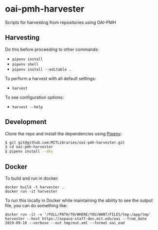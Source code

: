 # oai-pmh-harvester
Scripts for harvesting from repositories using OAI-PMH

## Harvesting

Do this before proceeding to other commands:
- `pipenv install`
- `pipenv shell`
- `pipenv install --editable .`

To perform a harvest with all default settings:
- `harvest`

To see configuration options:
- `harvest --help`


## Development

Clone the repo and install the dependencies using [Pipenv](https://docs.pipenv.org/):

```bash
$ git git@github.com:MITLibraries/oai-pmh-harvester.git
$ cd oai-pmh-harvester
$ pipenv install --dev
```

## Docker

To build and run in docker:
```
docker build -t harvester .
docker run -it harvester
```

To run this locally in Docker while maintaining the ability to see the output file, you can do something like:
```
docker run -it -v '/FULL/PATH/TO/WHERE/YOU/WANT/FILES/tmp:/app/tmp' harvester --host https://aspace-staff-dev.mit.edu/oai --from_date 2019-09-10 --verbose --out tmp/out.xml --format oai_ead
```
